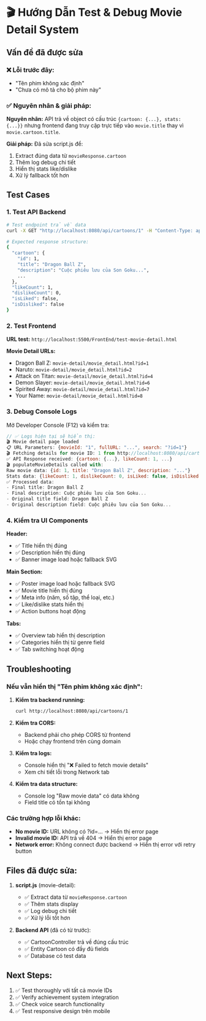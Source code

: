 # 🎬 Hướng Dẫn Test & Debug Movie Detail System

## Vấn đề đã được sửa

### ❌ Lỗi trước đây:
- "Tên phim không xác định" 
- "Chưa có mô tả cho bộ phim này"

### ✅ Nguyên nhân & giải pháp:
**Nguyên nhân:** API trả về object có cấu trúc `{cartoon: {...}, stats: {...}}` nhưng frontend đang truy cập trực tiếp vào `movie.title` thay vì `movie.cartoon.title`.

**Giải pháp:** Đã sửa script.js để:
1. Extract đúng data từ `movieResponse.cartoon`
2. Thêm log debug chi tiết
3. Hiển thị stats like/dislike
4. Xử lý fallback tốt hơn

## Test Cases

### 1. Test API Backend
```bash
# Test endpoint trả về data
curl -X GET "http://localhost:8080/api/cartoons/1" -H "Content-Type: application/json"

# Expected response structure:
{
  "cartoon": {
    "id": 1,
    "title": "Dragon Ball Z",
    "description": "Cuộc phiêu lưu của Son Goku...",
    ...
  },
  "likeCount": 1,
  "dislikeCount": 0,
  "isLiked": false,
  "isDisliked": false
}
```

### 2. Test Frontend
**URL test:** `http://localhost:5500/FrontEnd/test-movie-detail.html`

**Movie Detail URLs:**
- Dragon Ball Z: `movie-detail/movie_detail.html?id=1`
- Naruto: `movie-detail/movie_detail.html?id=2`
- Attack on Titan: `movie-detail/movie_detail.html?id=4`
- Demon Slayer: `movie-detail/movie_detail.html?id=6`
- Spirited Away: `movie-detail/movie_detail.html?id=7`
- Your Name: `movie-detail/movie_detail.html?id=8`

### 3. Debug Console Logs
Mở Developer Console (F12) và kiểm tra:

```javascript
// ✅ Logs hiện tại sẽ hiển thị:
🎬 Movie detail page loaded
📋 URL Parameters: {movieId: "1", fullURL: "...", search: "?id=1"}
🎬 Fetching details for movie ID: 1 from http://localhost:8080/api/cartoons/1
✅ API Response received: {cartoon: {...}, likeCount: 1, ...}
🎬 populateMovieDetails called with:
Raw movie data: {id: 1, title: "Dragon Ball Z", description: "..."}
Stats data: {likeCount: 1, dislikeCount: 0, isLiked: false, isDisliked: false}
✅ Processed data:
- Final title: Dragon Ball Z
- Final description: Cuộc phiêu lưu của Son Goku...
- Original title field: Dragon Ball Z
- Original description field: Cuộc phiêu lưu của Son Goku...
```

### 4. Kiểm tra UI Components

**Header:**
- ✅ Title hiển thị đúng
- ✅ Description hiển thị đúng
- ✅ Banner image load hoặc fallback SVG

**Main Section:**
- ✅ Poster image load hoặc fallback SVG  
- ✅ Movie title hiển thị đúng
- ✅ Meta info (năm, số tập, thể loại, etc.)
- ✅ Like/dislike stats hiển thị
- ✅ Action buttons hoạt động

**Tabs:**
- ✅ Overview tab hiển thị description
- ✅ Categories hiển thị từ genre field
- ✅ Tab switching hoạt động

## Troubleshooting

### Nếu vẫn hiển thị "Tên phim không xác định":

1. **Kiểm tra backend running:**
   ```bash
   curl http://localhost:8080/api/cartoons/1
   ```

2. **Kiểm tra CORS:**
   - Backend phải cho phép CORS từ frontend
   - Hoặc chạy frontend trên cùng domain

3. **Kiểm tra logs:**
   - Console hiển thị "❌ Failed to fetch movie details"
   - Xem chi tiết lỗi trong Network tab

4. **Kiểm tra data structure:**
   - Console log "Raw movie data" có data không
   - Field title có tồn tại không

### Các trường hợp lỗi khác:

- **No movie ID:** URL không có ?id=... → Hiển thị error page
- **Invalid movie ID:** API trả về 404 → Hiển thị error page  
- **Network error:** Không connect được backend → Hiển thị error với retry button

## Files đã được sửa:

1. **script.js** (movie-detail):
   - ✅ Extract data từ `movieResponse.cartoon`
   - ✅ Thêm stats display
   - ✅ Log debug chi tiết
   - ✅ Xử lý lỗi tốt hơn

2. **Backend API** (đã có từ trước):
   - ✅ CartoonController trả về đúng cấu trúc
   - ✅ Entity Cartoon có đầy đủ fields
   - ✅ Database có test data

## Next Steps:

1. ✅ Test thoroughly với tất cả movie IDs
2. ✅ Verify achievement system integration  
3. ✅ Check voice search functionality
4. ✅ Test responsive design trên mobile

